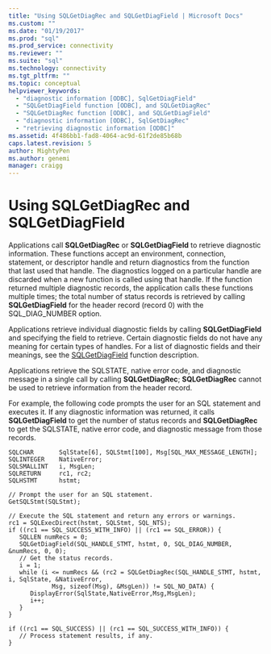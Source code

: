 ```yaml
---
title: "Using SQLGetDiagRec and SQLGetDiagField | Microsoft Docs"
ms.custom: ""
ms.date: "01/19/2017"
ms.prod: "sql"
ms.prod_service: connectivity
ms.reviewer: ""
ms.suite: "sql"
ms.technology: connectivity
ms.tgt_pltfrm: ""
ms.topic: conceptual
helpviewer_keywords: 
  - "diagnostic information [ODBC], SqlGetDiagField"
  - "SQLGetDiagField function [ODBC], and SQLGetDiagRec"
  - "SQLGetDiagRec function [ODBC], and SQLGetDiagField"
  - "diagnostic information [ODBC], SqlGetDiagRec"
  - "retrieving diagnostic information [ODBC]"
ms.assetid: 4f486bb1-fad8-4064-ac9d-61f2de85b68b
caps.latest.revision: 5
author: MightyPen
ms.author: genemi
manager: craigg
---
```

# Using SQLGetDiagRec and SQLGetDiagField
Applications call **SQLGetDiagRec** or **SQLGetDiagField** to retrieve diagnostic information. These functions accept an environment, connection, statement, or descriptor handle and return diagnostics from the function that last used that handle. The diagnostics logged on a particular handle are discarded when a new function is called using that handle. If the function returned multiple diagnostic records, the application calls these functions multiple times; the total number of status records is retrieved by calling **SQLGetDiagField** for the header record (record 0) with the SQL_DIAG_NUMBER option.  
  
 Applications retrieve individual diagnostic fields by calling **SQLGetDiagField** and specifying the field to retrieve. Certain diagnostic fields do not have any meaning for certain types of handles. For a list of diagnostic fields and their meanings, see the [SQLGetDiagField](../../../odbc/reference/syntax/sqlgetdiagfield-function.md) function description.  
  
 Applications retrieve the SQLSTATE, native error code, and diagnostic message in a single call by calling **SQLGetDiagRec**; **SQLGetDiagRec** cannot be used to retrieve information from the header record.  
  
 For example, the following code prompts the user for an SQL statement and executes it. If any diagnostic information was returned, it calls **SQLGetDiagField** to get the number of status records and **SQLGetDiagRec** to get the SQLSTATE, native error code, and diagnostic message from those records.  
  
```  
SQLCHAR       SqlState[6], SQLStmt[100], Msg[SQL_MAX_MESSAGE_LENGTH];  
SQLINTEGER    NativeError;  
SQLSMALLINT   i, MsgLen;  
SQLRETURN     rc1, rc2;  
SQLHSTMT      hstmt;  
  
// Prompt the user for an SQL statement.  
GetSQLStmt(SQLStmt);  
  
// Execute the SQL statement and return any errors or warnings.  
rc1 = SQLExecDirect(hstmt, SQLStmt, SQL_NTS);  
if ((rc1 == SQL_SUCCESS_WITH_INFO) || (rc1 == SQL_ERROR)) {
   SQLLEN numRecs = 0;
   SQLGetDiagField(SQL_HANDLE_STMT, hstmt, 0, SQL_DIAG_NUMBER, &numRecs, 0, 0);
   // Get the status records.
   i = 1;  
   while (i <= numRecs && (rc2 = SQLGetDiagRec(SQL_HANDLE_STMT, hstmt, i, SqlState, &NativeError,  
            Msg, sizeof(Msg), &MsgLen)) != SQL_NO_DATA) {  
      DisplayError(SqlState,NativeError,Msg,MsgLen);  
      i++;  
   }  
}  
  
if ((rc1 == SQL_SUCCESS) || (rc1 == SQL_SUCCESS_WITH_INFO)) {  
   // Process statement results, if any.  
}  
```

